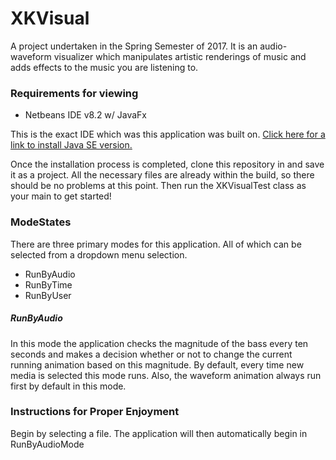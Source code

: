# XKVisual
A project undertaken in the Spring Semester of 2017.
It is an audio-waveform visualizer which manipulates artistic renderings of music and adds effects to the music you are listening to.

### Requirements for viewing

* Netbeans IDE v8.2 w/ JavaFx

This is the exact IDE which was this application was built on.  [Click here for a link to install Java SE version.](https://netbeans.org/downloads/)

Once the installation process is completed, clone this repository in and save it as a project.  All the necessary files are already
within the build, so there should be no problems at this point.  Then run the XKVisualTest class as your main to get started!

### ModeStates

There are three primary modes for this application.  All of which can be selected from a dropdown menu selection.
* RunByAudio
* RunByTime
* RunByUser

##### RunByAudio
In this mode the application checks the magnitude of the bass every ten seconds and makes a decision whether or not to change the current
running animation based on this magnitude.  By default, every time new media is selected this mode runs.  Also, the waveform animation always run first by default in this mode.

### Instructions for Proper Enjoyment

Begin by selecting a file.  The application will then automatically begin in RunByAudioMode
